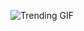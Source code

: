 ![Trending GIF](https://media4.giphy.com/media/v1.Y2lkPThiYjIxNzcyNTZuNmhmczhqbzR6OXh3NG0waHZsam9udmNiMWpycDFyMzN5YnRkYSZlcD12MV9naWZzX3NlYXJjaCZjdD1n/ZVik7pBtu9dNS/giphy.gif)
